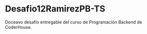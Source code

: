 # Desafio12RamirezPB-TS
 Doceavo desafío entregable del curso de Programación Backend de CoderHouse.
